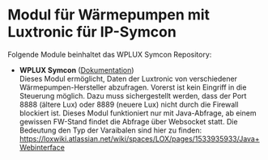 # Modul für Wärmepumpen mit Luxtronic für IP-Symcon

Folgende Module beinhaltet das WPLUX Symcon Repository:

- __WPLUX Symcon__ ([Dokumentation](WPLUX%20Symcon))  
Dieses Modul ermöglicht, Daten der Luxtronic von verschiedener Wärmepumpen-Hersteller abzufragen.
Vorerst ist kein Eingriff in die Steuerung möglich.
Dazu muss sichergestellt werden, dass der Port 8888 (ältere Lux) oder 8889 (neuere Lux) nicht durch die Firewall blockiert ist.
Dieses Modul funktioniert nur mit Java-Abfrage, ab einem gewissen FW-Stand findet die Abfrage über Websocket statt.
Die Bedeutung den Typ der Varaibalen sind hier zu finden: https://loxwiki.atlassian.net/wiki/spaces/LOX/pages/1533935933/Java+Webinterface